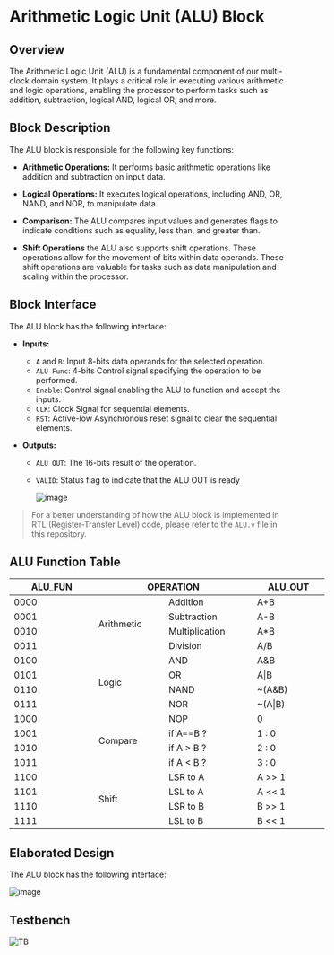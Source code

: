 # Arithmetic Logic Unit (ALU) Block

## Overview
The Arithmetic Logic Unit (ALU) is a fundamental component of our multi-clock domain system. It plays a critical role in executing various arithmetic and logic operations, enabling the processor to perform tasks such as addition, subtraction, logical AND, logical OR, and more.

## Block Description
The ALU block is responsible for the following key functions:

- **Arithmetic Operations:** It performs basic arithmetic operations like addition and subtraction on input data.

- **Logical Operations:** It executes logical operations, including AND, OR, NAND, and NOR, to manipulate data.

- **Comparison:** The ALU compares input values and generates flags to indicate conditions such as equality, less than, and greater than.

- **Shift Operations** the ALU also supports shift operations. These operations allow for the movement of bits within data operands. These shift operations are valuable for tasks such as data manipulation and scaling within the processor.

## Block Interface
The ALU block has the following interface:

- **Inputs:**
  - `A` and `B`: Input 8-bits data operands for the selected operation.
  - `ALU Func`: 4-bits Control signal specifying the operation to be performed.
  - `Enable`: Control signal enabling the ALU to function and accept the inputs.
  - `CLK`: Clock Signal for sequential elements.
  - `RST`: Active-low Asynchronous reset signal to clear the sequential elements.

- **Outputs:**
  - `ALU OUT`: The 16-bits result of the operation.
  - `VALID`: Status flag to indicate that the ALU OUT is ready
 
    ![image](https://github.com/AhmedAmrAbdellatif1/Multi-Clock-Domain-System/assets/140100601/a6ffe5d3-5075-43a7-8131-ca9e2a48fc57)

> For a better understanding of how the ALU block is implemented in RTL (Register-Transfer Level) code, please refer to the `ALU.v` file in this repository.

## ALU Function Table

<table class="tg" style="undefined;table-layout: fixed; width: 563px">
<colgroup>
<col style="width: 151.2px">
<col style="width: 125.2px">
<col style="width: 158.2px">
<col style="width: 128.2px">
</colgroup>
<thead>
  <tr>
    <th class="tg-baqh">ALU_FUN</th>
    <th class="tg-baqh" colspan="2">OPERATION</th>
    <th class="tg-baqh">ALU_OUT</th>
  </tr>
</thead>
<tbody>
  <tr>
    <td class="tg-baqh">0000</td>
    <td class="tg-baqh" rowspan="4">Arithmetic<br></td>
    <td class="tg-baqh">Addition</td>
    <td class="tg-baqh">A+B</td>
  </tr>
  <tr>
    <td class="tg-baqh">0001</td>
    <td class="tg-baqh">Subtraction</td>
    <td class="tg-baqh">A-B</td>
  </tr>
  <tr>
    <td class="tg-baqh">0010</td>
    <td class="tg-baqh">Multiplication</td>
    <td class="tg-baqh">A*B</td>
  </tr>
  <tr>
    <td class="tg-baqh">0011</td>
    <td class="tg-baqh">Division</td>
    <td class="tg-baqh">A/B</td>
  </tr>
  <tr>
    <td class="tg-baqh">0100</td>
    <td class="tg-baqh" rowspan="4">Logic<br></td>
    <td class="tg-baqh">AND</td>
    <td class="tg-baqh">A&amp;B</td>
  </tr>
  <tr>
    <td class="tg-baqh">0101</td>
    <td class="tg-baqh">OR</td>
    <td class="tg-baqh">A|B</td>
  </tr>
  <tr>
    <td class="tg-baqh">0110</td>
    <td class="tg-baqh">NAND</td>
    <td class="tg-baqh">~(A&amp;B)</td>
  </tr>
  <tr>
    <td class="tg-baqh">0111</td>
    <td class="tg-baqh">NOR</td>
    <td class="tg-baqh">~(A|B)</td>
  </tr>
  <tr>
    <td class="tg-baqh">1000</td>
    <td class="tg-baqh" rowspan="4">Compare<br></td>
    <td class="tg-baqh">NOP</td>
    <td class="tg-baqh">0</td>
  </tr>
  <tr>
    <td class="tg-baqh">1001</td>
    <td class="tg-baqh">if A==B ?</td>
    <td class="tg-baqh">1 : 0</td>
  </tr>
  <tr>
    <td class="tg-baqh">1010</td>
    <td class="tg-baqh">if A &gt; B ?</td>
    <td class="tg-baqh">2 : 0</td>
  </tr>
  <tr>
    <td class="tg-baqh">1011</td>
    <td class="tg-baqh">if A &lt; B ?</td>
    <td class="tg-baqh">3 : 0</td>
  </tr>
  <tr>
    <td class="tg-baqh">1100</td>
    <td class="tg-baqh" rowspan="4">Shift<br></td>
    <td class="tg-baqh">LSR to A</td>
    <td class="tg-baqh">A &gt;&gt; 1</td>
  </tr>
  <tr>
    <td class="tg-baqh">1101</td>
    <td class="tg-baqh">LSL to A</td>
    <td class="tg-baqh">A &lt;&lt; 1</td>
  </tr>
  <tr>
    <td class="tg-baqh">1110</td>
    <td class="tg-baqh">LSR to B</td>
    <td class="tg-baqh">B &gt;&gt; 1</td>
  </tr>
  <tr>
    <td class="tg-baqh">1111</td>
    <td class="tg-baqh">LSL to B</td>
    <td class="tg-baqh">B &lt;&lt; 1</td>
  </tr>
</tbody>
</table>

## Elaborated Design
The ALU block has the following interface:

![image](https://github.com/AhmedAmrAbdellatif1/Multi-Clock-Domain-System/assets/140100601/d219f61f-0da8-4ba6-9685-c7f2138eacec)

## Testbench
![TB](https://github.com/AhmedAmrAbdellatif1/Multi-Clock-Domain-System/assets/140100601/63fb826a-7104-49c0-b27f-9dce27a377f7)
